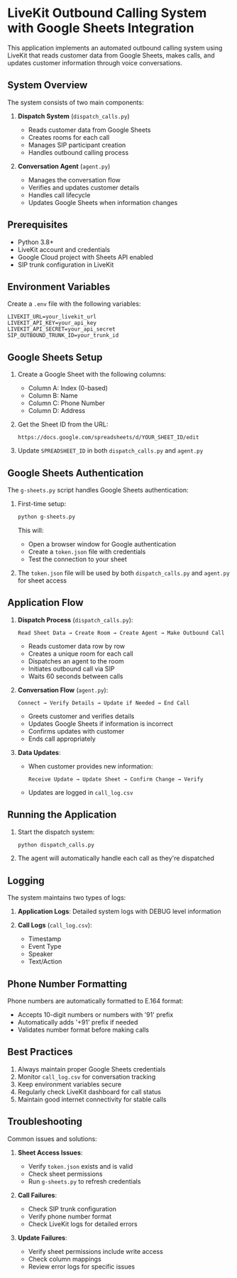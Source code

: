 # LiveKit Outbound Calling System with Google Sheets Integration

This application implements an automated outbound calling system using LiveKit that reads customer data from Google Sheets, makes calls, and updates customer information through voice conversations.

## System Overview

The system consists of two main components:

1. **Dispatch System** (`dispatch_calls.py`)
   - Reads customer data from Google Sheets
   - Creates rooms for each call
   - Manages SIP participant creation
   - Handles outbound calling process

2. **Conversation Agent** (`agent.py`)
   - Manages the conversation flow
   - Verifies and updates customer details
   - Handles call lifecycle
   - Updates Google Sheets when information changes

## Prerequisites

- Python 3.8+
- LiveKit account and credentials
- Google Cloud project with Sheets API enabled
- SIP trunk configuration in LiveKit

## Environment Variables

Create a `.env` file with the following variables:
```
LIVEKIT_URL=your_livekit_url
LIVEKIT_API_KEY=your_api_key
LIVEKIT_API_SECRET=your_api_secret
SIP_OUTBOUND_TRUNK_ID=your_trunk_id
```

## Google Sheets Setup

1. Create a Google Sheet with the following columns:
   - Column A: Index (0-based)
   - Column B: Name
   - Column C: Phone Number
   - Column D: Address

2. Get the Sheet ID from the URL:
   ```
   https://docs.google.com/spreadsheets/d/YOUR_SHEET_ID/edit
   ```

3. Update `SPREADSHEET_ID` in both `dispatch_calls.py` and `agent.py`

## Google Sheets Authentication

The `g-sheets.py` script handles Google Sheets authentication:

1. First-time setup:
   ```bash
   python g-sheets.py
   ```
   This will:
   - Open a browser window for Google authentication
   - Create a `token.json` file with credentials
   - Test the connection to your sheet

2. The `token.json` file will be used by both `dispatch_calls.py` and `agent.py` for sheet access

## Application Flow

1. **Dispatch Process** (`dispatch_calls.py`):
   ```
   Read Sheet Data → Create Room → Create Agent → Make Outbound Call
   ```
   - Reads customer data row by row
   - Creates a unique room for each call
   - Dispatches an agent to the room
   - Initiates outbound call via SIP
   - Waits 60 seconds between calls

2. **Conversation Flow** (`agent.py`):
   ```
   Connect → Verify Details → Update if Needed → End Call
   ```
   - Greets customer and verifies details
   - Updates Google Sheets if information is incorrect
   - Confirms updates with customer
   - Ends call appropriately

3. **Data Updates**:
   - When customer provides new information:
     ```
     Receive Update → Update Sheet → Confirm Change → Verify
     ```
   - Updates are logged in `call_log.csv`

## Running the Application

1. Start the dispatch system:
   ```bash
   python dispatch_calls.py
   ```

2. The agent will automatically handle each call as they're dispatched

## Logging

The system maintains two types of logs:

1. **Application Logs**: Detailed system logs with DEBUG level information

2. **Call Logs** (`call_log.csv`):
   - Timestamp
   - Event Type
   - Speaker
   - Text/Action



## Phone Number Formatting

Phone numbers are automatically formatted to E.164 format:
- Accepts 10-digit numbers or numbers with '91' prefix
- Automatically adds '+91' prefix if needed
- Validates number format before making calls

## Best Practices

1. Always maintain proper Google Sheets credentials
2. Monitor `call_log.csv` for conversation tracking
3. Keep environment variables secure
4. Regularly check LiveKit dashboard for call status
5. Maintain good internet connectivity for stable calls

## Troubleshooting

Common issues and solutions:

1. **Sheet Access Issues**:
   - Verify `token.json` exists and is valid
   - Check sheet permissions
   - Run `g-sheets.py` to refresh credentials

2. **Call Failures**:
   - Check SIP trunk configuration
   - Verify phone number format
   - Check LiveKit logs for detailed errors

3. **Update Failures**:
   - Verify sheet permissions include write access
   - Check column mappings
   - Review error logs for specific issues 